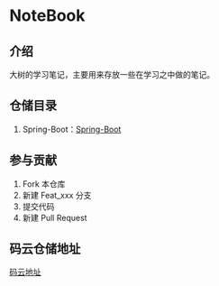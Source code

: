 # NoteBook

## 介绍

大树的学习笔记，主要用来存放一些在学习之中做的笔记。

## 仓储目录

1. Spring-Boot：[Spring-Boot](Spring-Boot/)



## 参与贡献

1. Fork 本仓库
2. 新建 Feat_xxx 分支
3. 提交代码
4. 新建 Pull Request


## 码云仓储地址

[码云地址](https://gitee.com/BEATREEHERO/NoteBook)
